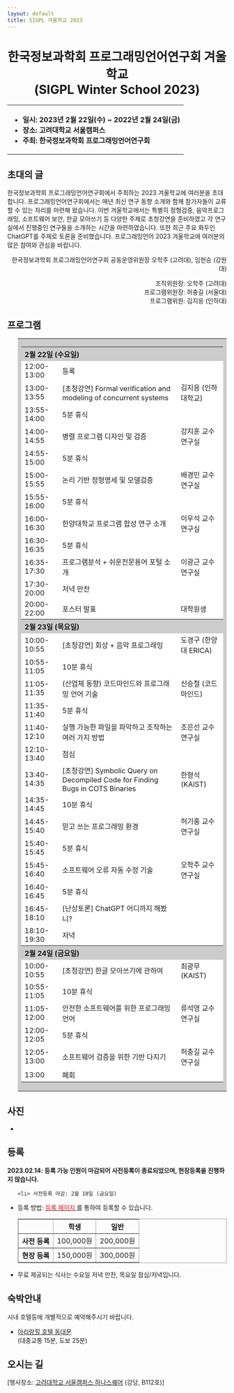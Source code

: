 ```yaml
---
layout: default
title: SIGPL 겨울학교 2023
---
```


<h1>
<center>
한국정보과학회 프로그래밍언어연구회 겨울학교
<br> (SIGPL Winter School 2023)
</center>
</h1>
<center><table><tbody><tr><th align="left">
<ul>
<li>
    일시: 2023년 2월 22일(수) ~ 2022년 2월 24일(금)
</li><li>
    장소: 고려대학교 서울캠퍼스
</li><li>
    주최: 한국정보과학회 프로그래밍언어연구회
</li></ul>
</th></tr></tbody></table>
</center>

<h2>초대의 글</h2>

<p>
  한국정보과학회 프로그래밍언어연구회에서 주최하는 2023 겨울학교에 여러분을 초대합니다.
  프로그래밍언어연구회에서는 매년 최신 연구 동향 소개와 함께 참가자들이 교류할 수 있는 자리를 마련해 왔습니다.
  이번 겨울학교에서는 특별히 정형검증, 음악프로그래밍, 소프트웨어 보안, 한글 모아쓰기 등 다양한
   주제로 초청강연을 준비하였고 각 연구실에서 진행중인 연구들을 소개하는 시간을 마련하였습니다. 
   또한 최근 주요 화두인 ChatGPT를 주제로 토론을 준비했습니다.  
  프로그래밍언어 2023 겨울학교에 여러분의 많은 참여와 관심을 바랍니다.
</p>

<p align="right">
한국정보과학회 프로그래밍언어연구회 공동운영위원장 오학주 (고려대), 임현승 (강원대)
</p>

<p align="right">
조직위원장: 오학주 (고려대)<br>
프로그램위원장: 허충길 (서울대) <br>
프로그램위원: 김지응 (인하대)
</p>

## 프로그램

<ul>
  <table border="0" cellspacing="0">
  <tbody><tr><td bgcolor="#cccccc">
  <table border="0" cellspacing="1pt">
<tbody>

  <tr><th colspan="3" align="left"> 2월 22일 (수요일)  </th></tr>
  <tr><td bgcolor="white"> 12:00-13:00 </td> <td bgcolor="white"> 등록 </td><td bgcolor="white"> </td></tr>
  <tr><td bgcolor="white"> 13:00-13:55 </td> <td bgcolor="white"> [초청강연] Formal verification and modeling of concurrent systems </td><td bgcolor="white"> 김지응 (인하대학교) </td></tr>
  <tr><td bgcolor="white"> 13:55-14:00 </td> <td bgcolor="white"> 5분 휴식 </td><td bgcolor="white"> </td></tr>
  <tr><td bgcolor="white"> 14:00-14:55 </td> <td bgcolor="white"> 병렬 프로그램 디자인 및 검증 </td><td bgcolor="white"> 강지훈 교수 연구실 </td></tr>
  <tr><td bgcolor="white"> 14:55-15:00 </td> <td bgcolor="white"> 5분 휴식 </td><td bgcolor="white"> </td></tr>
  <tr><td bgcolor="white"> 15:00-15:55 </td> <td bgcolor="white"> 논리 기반 정형명세 및 모델검증 </td><td bgcolor="white"> 배경민 교수 연구실 </td></tr>
  <tr><td bgcolor="white"> 15:55-16:00 </td> <td bgcolor="white"> 5분 휴식 </td><td bgcolor="white"> </td></tr>
  <tr><td bgcolor="white"> 16:00-16:30 </td> <td bgcolor="white"> 한양대학교 프로그램 합성 연구 소개 </td><td bgcolor="white"> 이우석 교수 연구실 </td></tr>
  <tr><td bgcolor="white"> 16:30-16:35 </td> <td bgcolor="white"> 5분 휴식 </td><td bgcolor="white"> </td></tr>
  <tr><td bgcolor="white"> 16:35-17:30 </td> <td bgcolor="white"> 프로그램분석 + 쉬운전문용어 포털 소개 </td><td bgcolor="white"> 이광근 교수 연구실 </td></tr>
  <tr><td bgcolor="white"> 17:30-20:00 </td> <td bgcolor="white"> 저녁 만찬 </td><td bgcolor="white"> </td></tr>
  <tr><td bgcolor="white"> 20:00-22:00 </td> <td bgcolor="white"> 포스터 발표 </td><td bgcolor="white"> 대학원생 </td></tr>
  <tr><th colspan="3" align="left"> 2월 23일 (목요일)  </th></tr>
  <tr><td bgcolor="white"> 10:00-10:55 </td> <td bgcolor="white"> [초청강연] 회상 + 음악 프로그래밍 </td><td bgcolor="white"> 도경구 (한양대 ERICA) </td></tr>
  <tr><td bgcolor="white"> 10:55-11:05 </td> <td bgcolor="white"> 10분 휴식 </td><td bgcolor="white"> </td></tr>
  <tr><td bgcolor="white"> 11:05-11:35 </td> <td bgcolor="white"> (산업체 동향) 코드마인드와 프로그래밍 언어 기술 </td><td bgcolor="white"> 신승철 (코드마인드) </td></tr>
  <tr><td bgcolor="white"> 11:35-11:40 </td> <td bgcolor="white"> 5분 휴식 </td><td bgcolor="white"> </td></tr>
  <tr><td bgcolor="white"> 11:40-12:10 </td> <td bgcolor="white"> 실행 가능한 파일을 파악하고 조작하는 여러 가지 방법 </td><td bgcolor="white"> 조은선 교수 연구실 </td></tr>
  <tr><td bgcolor="white"> 12:10-13:40 </td> <td bgcolor="white"> 점심 </td><td bgcolor="white"> </td></tr>
  <tr><td bgcolor="white"> 13:40-14:35 </td> <td bgcolor="white"> [초청강연] Symbolic Query on Decompiled Code for Finding Bugs in COTS Binaries </td><td bgcolor="white"> 한형석 (KAIST) </td></tr>
  <tr><td bgcolor="white"> 14:35-14:45 </td> <td bgcolor="white"> 10분 휴식 </td><td bgcolor="white"> </td></tr>
  <tr><td bgcolor="white"> 14:45-15:40 </td> <td bgcolor="white"> 믿고 쓰는 프로그래밍 환경 </td><td bgcolor="white"> 허기홍 교수 연구실 </td></tr>
  <tr><td bgcolor="white"> 15:40-15:45 </td> <td bgcolor="white"> 5분 휴식 </td><td bgcolor="white"> </td></tr>
  <tr><td bgcolor="white"> 15:45-16:40 </td> <td bgcolor="white"> 소프트웨어 오류 자동 수정 기술</td><td bgcolor="white"> 오학주 교수 연구실 </td></tr>
  <tr><td bgcolor="white"> 16:40-16:45 </td> <td bgcolor="white"> 5분 휴식 </td><td bgcolor="white"> </td></tr>
  <tr><td bgcolor="white"> 16:45-18:10 </td> <td bgcolor="white"> [난상토론] ChatGPT 어디까지 해봤니? </td><td bgcolor="white"> </td></tr>
  <tr><td bgcolor="white"> 18:10-19:30 </td> <td bgcolor="white"> 저녁 </td><td bgcolor="white"> </td></tr>
  <tr><th colspan="3" align="left"> 2월 24일 (금요일)  </th></tr>
  <tr><td bgcolor="white"> 10:00-10:55 </td> <td bgcolor="white"> [초청강연] 한글 모아쓰기에 관하여 </td><td bgcolor="white"> 최광무 (KAIST) </td></tr>
  <tr><td bgcolor="white"> 10:55-11:05 </td> <td bgcolor="white"> 10분 휴식 </td><td bgcolor="white"> </td></tr>
  <tr><td bgcolor="white"> 11:05-12:00 </td> <td bgcolor="white"> 안전한 소프트웨어를 위한 프로그래밍 언어 </td><td bgcolor="white"> 류석영 교수 연구실 </td></tr>
  <tr><td bgcolor="white"> 12:00-12:05 </td> <td bgcolor="white"> 5분 휴식 </td><td bgcolor="white"> </td></tr>
  <tr><td bgcolor="white"> 12:05-13:00 </td> <td bgcolor="white"> 소프트웨어 검증을 위한 기반 다지기 </td><td bgcolor="white"> 허충길 교수 연구실 </td></tr>
  <tr><td bgcolor="white"> 13:00       </td> <td bgcolor="white"> 폐회 </td><td bgcolor="white"> </td></tr>
</tbody>
  </table></td></tr></tbody></table>
</ul>

## 사진
<ul>
<li></li>
</ul>

## 등록

<b>2023.02.14: 등록 가능 인원이 마감되어 사전등록이 종료되었으며, 현장등록을 진행하지 않습니다.</b>

<ul>

    <li> 사전등록 마감: 2월 10일 (금요일)

  </li><li> 등록 방법: <a href= "http://www.kiise.or.kr/conference/conf/122/" target="_blank"> <font color="red">등록 페이지</font> </a>를 통하여 등록할 수 있습니다.
<table border="1" bordercolor="#a0a0a0" cellspacing="0">
<tbody><tr><th>&nbsp;</th><th>학생</th><th>일반</th></tr>
<tr align="center"><th>사전 등록 </th><td>100,000원</td><td>200,000원</td></tr>
<tr align="center"><th>현장 등록 </th><td>150,000원</td><td>300,000원</td></tr>
</tbody></table>
</li>

<li>무료 제공되는 식사는 수요일 저녁 만찬, 목요일 점심/저녁입니다.</li>

</ul>

## 숙박안내

시내 호텔등에 개별적으로 예약해주시기 바랍니다.

<ul>
<li><a href="https://www.hotelahill.com/">아리랑힐 호텔 동대문</a></li> (대중교통 15분, 도보 25분)
</ul>

<!--
## 교내 숙박 안내

<table border="1" bordercolor="#a0a0a0" cellspacing="0">
<tbody><tr><th>장소</th><th>인원</th><th>1박</th><th>2박</th><th>구성</th></tr>
<tr align="center"><th> 학생기숙사BTL </th><td>1인 1실</td><td>28,000원</td><td>45,000원</td><td>(1인 x 17,000원/박 x N박 + 이불대여료 11,000원)		</td></tr>
<tr align="center"><th> &nbsp; </th><td>2인 1실</td><td>44,000원</td><td>66,000원</td><td>(2인 x 11,000원/박 x N박 + 2인 x 이불대여료 11,000원)</td></tr>
<tr align="center"><th> G&R 게스트하우스 </th><td>1인 1실</td><td>35,000원</td><td>70,000원</td><td>(1인 x 35,000원/박 x N박)</td></tr>
</tbody></table>

[교내 숙박 등록 홈페이지](https://forms.gle/fnH1rtMh36BzWdE36)
<br>
(여름학교 행사 등록과 별도로 신청하고 비용을 계좌 이체 - 선착순 배정)


## 오픈 채팅방

<https://open.kakao.com/o/ghpNl4ve>
암호: 현장에서 알려드립니다.
-->

## 오시는 길

[행사장소:
<a href="https://map.naver.com/v5/search/%EA%B3%A0%EB%A0%A4%EB%8C%80%ED%95%99%EA%B5%90%20%EC%84%9C%EC%9A%B8%EC%BA%A0%ED%8D%BC%EC%8A%A4%20%ED%95%98%EB%82%98%EC%8A%A4%ED%80%98%EC%96%B4/place/18902329?c=18,0,0,0,dh&isCorrectAnswer=true">고려대학교 서울캠퍼스 하나스퀘어</a> (강당, B112호)]
<br>

